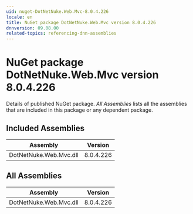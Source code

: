 ```yaml
---
uid: nuget-DotNetNuke.Web.Mvc-8.0.4.226
locale: en
title: NuGet package DotNetNuke.Web.Mvc version 8.0.4.226
dnnversion: 09.08.00
related-topics: referencing-dnn-assemblies
---
```


# NuGet package DotNetNuke.Web.Mvc version 8.0.4.226
Details of published NuGet package.
*All Assemblies* lists all the assemblies that are included in this package or any dependent package.

## Included Assemblies

|Assembly|Version|
|---|---|
|DotNetNuke.Web.Mvc.dll|8.0.4.226|

## All Assemblies

|Assembly|Version|
|---|---|
|DotNetNuke.Web.Mvc.dll|8.0.4.226|

